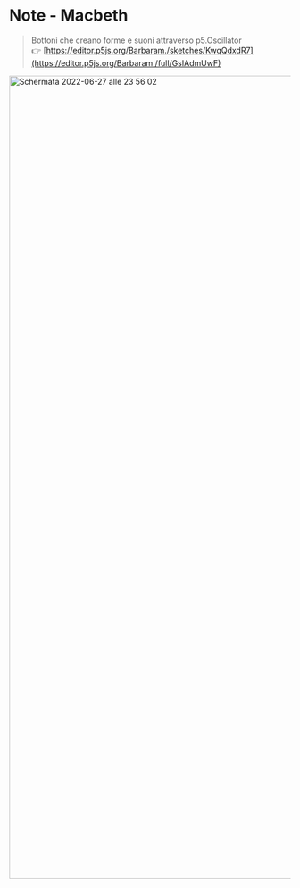 # Note - Macbeth
> Bottoni che creano forme e suoni attraverso p5.Oscillator <br>
:point_right: [https://editor.p5js.org/Barbaram./sketches/KwqQdxdR7](https://editor.p5js.org/Barbaram./full/GsIAdmUwF)

<img width="1440" alt="Schermata 2022-06-27 alle 23 56 02" src="https://user-images.githubusercontent.com/101414554/176042835-24fea843-6203-462e-99bb-fc271f298817.png">
